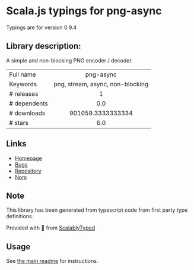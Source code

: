 
# Scala.js typings for png-async

Typings are for version 0.9.4

## Library description:
A simple and non-blocking PNG encoder / decoder.

|                    |                 |
| ------------------ | :-------------: |
| Full name          | png-async |
| Keywords           | png, stream, async, non-blocking |
| # releases         | 1 |
| # dependents       | 0.0 |
| # downloads        | 901059.3333333334 |
| # stars            | 6.0 |

## Links
- [Homepage](https://github.com/kanreisa/node-png-async)
- [Bugs](https://github.com/kanreisa/node-png-async/issues)
- [Repository](https://github.com/kanreisa/node-png-async)
- [Npm](https://www.npmjs.com/package/png-async)
    


## Note
This library has been generated from typescript code from first party type definitions.

Provided with :purple_heart: from [ScalablyTyped](https://github.com/oyvindberg/ScalablyTyped)

## Usage
See [the main readme](../../readme.md) for instructions.


